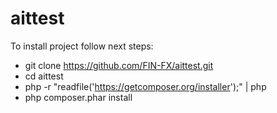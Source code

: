 # aittest

To install project follow next steps:
* git clone https://github.com/FIN-FX/aittest.git
* cd aittest
* php -r "readfile('https://getcomposer.org/installer');" | php
* php composer.phar install
